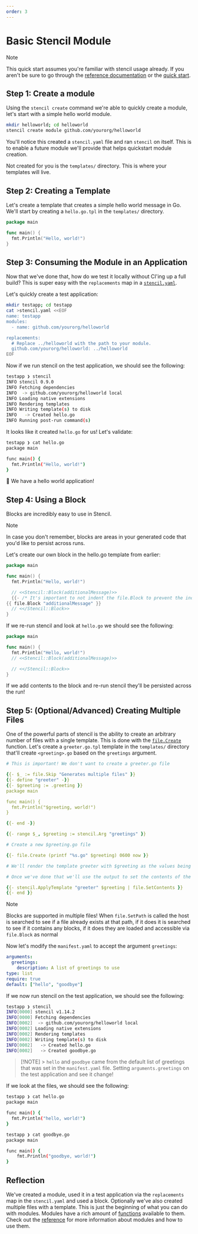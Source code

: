 ```yaml
---
order: 3
---
```


# Basic Stencil Module

> [!NOTE]
> This quick start assumes you're familiar with stencil usage already.
> If you aren't be sure to go through the [reference
> documentation](/reference/) or the [quick start](/guide/).

## Step 1: Create a module

Using the `stencil create` command we're able to quickly create a
module, let's start with a simple hello world module.

```bash
mkdir helloworld; cd helloworld
stencil create module github.com/yourorg/helloworld
```

You'll notice this created a `stencil.yaml` file and ran `stencil` on
itself. This is to enable a future module we'll provide that helps
quickstart module creation.

Not created for you is the `templates/` directory. This is where your
templates will live.

## Step 2: Creating a Template

Let's create a template that creates a simple hello world message in Go. We'll start by creating a `hello.go.tpl` in the `templates/` directory.

```go
package main

func main() {
  fmt.Println("Hello, world!")
}
```

## Step 3: Consuming the Module in an Application

Now that we've done that, how do we test it locally without CI'ing up a
full build? This is super easy with the `replacements` map in a
[`stencil.yaml`](/reference/stencil.yaml).

Let's quickly create a test application:

```bash
mkdir testapp; cd testapp
cat >stencil.yaml <<EOF
name: testapp
modules:
  - name: github.com/yourorg/helloworld

replacements:
  # Replace ../helloworld with the path to your module.
  github.com/yourorg/helloworld: ../helloworld
EOF
```

Now if we run stencil on the test application, we should see the
following:

```bash
testapp ❯ stencil
INFO stencil 0.9.0
INFO Fetching dependencies
INFO  -> github.com/yourorg/helloworld local
INFO Loading native extensions
INFO Rendering templates
INFO Writing template(s) to disk
INFO   -> Created hello.go
INFO Running post-run command(s)
```

It looks like it created `hello.go` for us! Let's validate:

```bash
testapp ❯ cat hello.go
package main

func main() {
  fmt.Println("Hello, world!")
}
```

:tada: We have a hello world application!

## Step 4: Using a Block

Blocks are incredibly easy to use in Stencil.

> [!NOTE]
> In case you don't remember, blocks are areas in your generated code
> that you'd like to persist across runs.

Let's create our own block in the hello.go template from earlier:

```go
package main

func main() {
  fmt.Println("Hello, world!")

  // <<Stencil::Block(additionalMessage)>>
  {{- /* It's important to not indent the file.Block to prevent the indentation from being copied over and.. over again. */ }}
{{ file.Block "additionalMessage" }}
  // <</Stencil::Block>>
}
```

If we re-run stencil and look at `hello.go` we should see the following:

```go
package main

func main() {
  fmt.Println("Hello, world!")
  // <<Stencil::Block(additionalMessage)>>

  // <</Stencil::Block>>
}
```

If we add contents to the block and re-run stencil they'll be persisted
across the run!

## Step 5: (Optional/Advanced) Creating Multiple Files

One of the powerful parts of stencil is the ability to create an
arbitrary number of files with a single template. This is done with the
[`file.Create`](/functions/file.Create) function. Let's create a
`greeter.go.tpl` template in the `templates/` directory that'll create
`<greeting>.go` based on the `greetings` argument.

```yaml
# This is important! We don't want to create a greeter.go file

{{- $_ := file.Skip "Generates multiple files" }}
{{- define "greeter" -}}
{{- $greeting := .greeting }}
package main

func main() {
  fmt.Println("$greeting, world!")
}

{{- end -}}

{{- range $_, $greeting := stencil.Arg "greetings" }}

# Create a new $greeting.go file

{{- file.Create (printf "%s.go" $greeting) 0600 now }}

# We'll render the template greeter with $greeting as the values being passed to it

# Once we've done that we'll use the output to set the contents of the file we just created.

{{- stencil.ApplyTemplate "greeter" $greeting | file.SetContents }}
{{- end }}
```

> [!NOTE]
> Blocks are supported in multiple files! When `file.SetPath` is called
> the host is searched to see if a file already exists at that path, if
> it does it is searched to see if it contains any blocks, if it does
> they are loaded and accessible via `file.Block` as normal

Now let's modify the `manifest.yaml` to accept the argument `greetings`:

```yaml
arguments:
  greetings:
    description: A list of greetings to use
type: list
require: true
default: ["hello", "goodbye"]
```

If we now run stencil on the test application, we should see the following:

```bash
testapp ❯ stencil
INFO[0000] stencil v1.14.2
INFO[0000] Fetching dependencies
INFO[0002]  -> github.com/yourorg/helloworld local
INFO[0002] Loading native extensions
INFO[0002] Rendering templates
INFO[0002] Writing template(s) to disk
INFO[0002]   -> Created hello.go
INFO[0002]   -> Created goodbye.go
```

> [!NOTE] > `hello` and `goodbye` came from the default list of
> greetings that was set in the `manifest.yaml` file. Setting
> `arguments.greetings` on the test application and see it change!

If we look at the files, we should see the following:

```bash
testapp ❯ cat hello.go
package main

func main() {
  fmt.Println("hello, world!")
}

testapp ❯ cat goodbye.go
package main

func main() {
	fmt.Println("goodbye, world!")
}
```

## Reflection

We've created a module, used it in a test application via the
`replacements` map in the `stencil.yaml` and used a block. Optionally
we've also created multiple files with a template. This is just the
beginning of what you can do with modules. Modules have a rich amount of
[functions](/functions/) available to them. Check out the
[reference](/reference/) for more information about modules and how to
use them.
